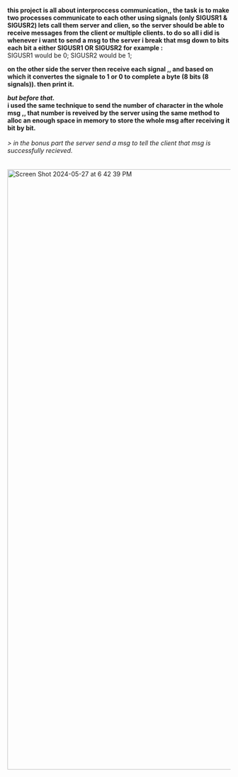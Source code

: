 

**this project is all about interproccess communication,,
the task is to make two processes communicate to each other using signals (only SIGUSR1 & SIGUSR2)
lets call them server and clien, so the server should be able to receive messages from the client  or multiple clients.
to do so all i did is whenever i want to send a msg to the server i break that msg down to bits each bit a either  SIGUSR1 OR SIGUSR2 
for example :**
<br/>
SIGUSR1 would be 0;
SIGUSR2 would be 1;

**on the other side the server then receive each signal ,, and based on which it  convertes the signale to 1 or 0 to complete a byte (8 bits (8 signals)).
then print it.**

***but before that.<br/>***
**i used the same technique to send the number of character in the whole msg ,, that number is reveived by the server using the same method to alloc an enough space in memory to store the whole msg after receiving it bit by bit.**
<br/><br/>
*> in the bonus part the server send a msg to tell the client that msg is successfully recieved.*
<br/>
<br/><br/>
<img width="1356" alt="Screen Shot 2024-05-27 at 6 42 39 PM" src="https://github.com/4bderahim/minitalk/assets/88629357/373293b4-23f3-4bc1-880c-9c40e76dbd31">
